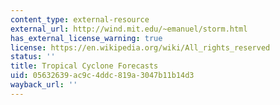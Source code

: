 ```yaml
---
content_type: external-resource
external_url: http://wind.mit.edu/~emanuel/storm.html
has_external_license_warning: true
license: https://en.wikipedia.org/wiki/All_rights_reserved
status: ''
title: Tropical Cyclone Forecasts
uid: 05632639-ac9c-4ddc-819a-3047b11b14d3
wayback_url: ''
---
```

